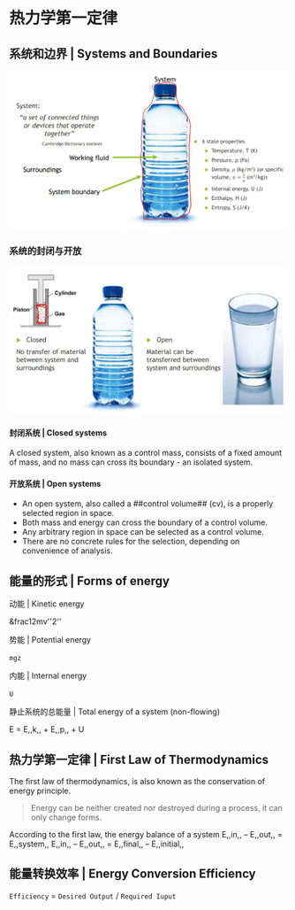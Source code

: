 # 热力学第一定律

## 系统和边界 | Systems and Boundaries

![图例](.热力学第一定律/系统和边界.png)

### 系统的封闭与开放

![图例](.热力学第一定律/系统的封闭与开放.png)

#### 封闭系统 | Closed systems
A closed system, also known as a control mass, consists of a fixed amount of mass, and no mass can cross its boundary - an isolated system.

#### 开放系统 | Open systems
- An open system, also called a ##control volume## (cv), is a properly selected region in space. 
- Both mass and energy can cross the boundary of a control volume. 
- Any arbitrary region in space can be selected as a control volume. 
- There are no concrete rules for the selection, depending on convenience of analysis.

## 能量的形式 | Forms of energy

动能 | Kinetic energy

&frac12mv''2''

势能 | Potential energy

``mgz``

内能 | Internal energy

``U``

静止系统的总能量 | Total energy of a system (non-flowing)

E = E,,k,, + E,,p,, + U

## 热力学第一定律 | First Law of Thermodynamics

The first law of thermodynamics, is also known as the conservation of energy principle.

> Energy can be neither created nor destroyed during a process, it can only change forms.

According to the first law, the energy balance of a system
E,,in,, – E,,out,, = E,,system,,
E,,in,, – E,,out,, = E,,final,, – E,,initial,,

## 能量转换效率 | Energy Conversion Efficiency

``Efficiency`` = ``Desired Output`` / ``Required Iuput``

